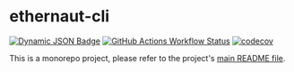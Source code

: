 # ethernaut-cli

[![Dynamic JSON Badge](https://img.shields.io/npm/v/ethernaut-cli.svg)](https://www.npmjs.com/package/ethernaut-cli)
[![GitHub Actions Workflow Status](https://img.shields.io/github/actions/workflow/status/theethernaut/ethernaut-cli/ci.yml)](https://github.com/theethernaut/ethernaut-cli/actions/workflows/ci.yml)
[![codecov](https://codecov.io/github/theethernaut/ethernaut-cli/graph/badge.svg?token=ZBKMD0BTEU)](https://codecov.io/github/theethernaut/ethernaut-cli)

This is a monorepo project, please refer to the project's [main README file](../../README.md).
